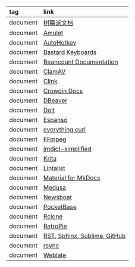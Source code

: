 |tag|link|
|:-|:-|
|document|[树莓派文档](https://pidoc.cn/)|
|document|[Amulet](http://www.amulet.xyz/doc)|
|document|[AutoHotkey](https://www.autohotkey.com/docs/v2/)|
|document|[Bastard Keyboards](https://docs.bastardkb.com/)|
|document|[Beancount Documentation](https://beancount.github.io/docs/index.html)|
|document|[ClamAV](https://docs.clamav.net/)|
|document|[Clink](https://chrisant996.github.io/clink/clink.html)|
|document|[Crowdin Docs](https://support.crowdin.com)|
|document|[DBeaver](https://dbeaver.com/docs/dbeaver/)|
|document|[Dolt](https://docs.dolthub.com/)|
|document|[Espanso](https://espanso.org/docs/get-started/)|
|document|[everything curl](https://everything.curl.dev/)|
|document|[FFmpeg](https://ffmpeg.org/ffmpeg.html)|
|document|[jmdict-simplified](https://github.com/scriptin/jmdict-simplified)|
|document|[Krita](https://docs.krita.org/en/index.html)|
|document|[Lintalist](https://lintalist.github.io/)|
|document|[Material for MkDocs](https://squidfunk.github.io/mkdocs-material/)|
|document|[Medusa](https://docs.medusajs.com/)|
|document|[Newsboat](https://newsboat.org/releases/2.10/docs/newsboat.html)|
|document|[PocketBase](https://pocketbase.io/docs/)|
|document|[Rclone](https://rclone.org/docs/)|
|document|[RetroPie](https://retropie.org.uk/docs/)|
|document|[RST, Sphinx, Sublime, GitHub](https://sublime-and-sphinx-guide.readthedocs.io/en/latest/index.html)|
|document|[rsync](https://download.samba.org/pub/rsync/rsync.1#OPTIONS)|
|document|[Weblate](https://docs.weblate.org/en/latest)|
